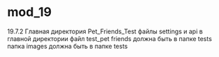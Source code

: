 # mod_19

19.7.2
Главная директория Pet_Friends_Test
файлы settings и api в главной директории
файл test_pet friends должна быть в папке tests
папка images должна быть в папке tests

